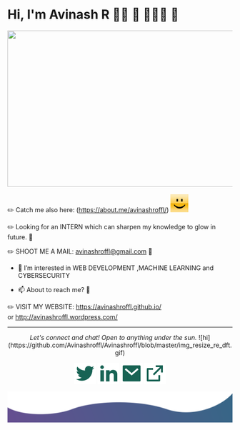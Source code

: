 # Hi, I'm Avinash R 👋🏾 :santa: 👩🏾‍💻   :blossom:
<img src="https://github.com/Avinashroffl/Avinashroffl/blob/master/video.gif"  width="1920" height="350" />

:pencil2: Catch me also here:
(https://about.me/avinashroffl/)   <img src="https://github.com/Avinashroffl/Avinashroffl/blob/master/img_resize_re_dft.gif" width="40" height="40" />


:pencil2: Looking for an INTERN which can sharpen my knowledge to glow in future. 👋

:pencil2: SHOOT ME A MAIL: avinashroffl@gmail.com :speech_balloon:


- 🌱 I’m interested in 
  WEB DEVELOPMENT ,MACHINE LEARNING and  CYBERSECURITY

- 📫 About to reach me? :runner:

 :pencil2:  VISIT MY WEBSITE: https://avinashroffl.github.io/   
  or http://avinashroffl.wordpress.com/

<hr>
<p align="center">
  <i>Let's connect and chat! Open to anything under the sun.</i>
      ![hi](https://github.com/Avinashroffl/Avinashroffl/blob/master/img_resize_re_dft.gif)

  <p align="center">
    <a href="https://twitter.com/Avinashroffl" alt="Twitter"><img src="https://raw.githubusercontent.com/Avinashroffl/Avinashroffl/master/readme/twitter-fill.svg"></a>
    <a href="https://www.linkedin.com/in/avinashrofficial/" alt="Linkedin"><img src="https://raw.githubusercontent.com/Avinashroffl/Avinashroffl/master/readme/linkedin-fill.svg"></a>
    <a href="mailto:avinashroffl@gmail.com" alt="Contact me"><img src="https://raw.githubusercontent.com/Avinashroffl/Avinashroffl/master/readme/mail-fill.svg"></a>
    <a href="http://avinashroffl.github.io/" alt="My site"><img src="https://raw.githubusercontent.com/Avinashroffl/Avinashroffl/master/readme/external-link-line.svg"></a>
  </p>
  <img src="https://raw.githubusercontent.com/Avinashroffl/Avinashroffl/master/readme/bottom.svg" alt="bottom">
  
  
